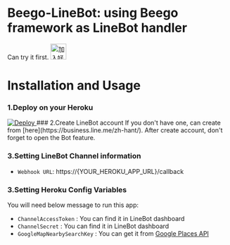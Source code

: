 # Beego-LineBot: using Beego framework as LineBot handler
Can try it first.
<a href="https://line.me/R/ti/p/%40orx4083y" target="_blank"><img height="36" border="0" alt="加入好友" src="https://scdn.line-apps.com/n/line_add_friends/btn/zh-Hant.png"></a>

# Installation and Usage
### 1.Deploy on your Heroku
<a href="https://heroku.com/deploy">
  <img src="https://www.herokucdn.com/deploy/button.svg" alt="Deploy">
</a>
### 2.Create LineBot account
If you don't have one, can create from [here](https://business.line.me/zh-hant/).
After create account, don't forget to open the Bot feature.

### 3.Setting LineBot Channel information
- `Webhook URL`: https://{YOUR_HEROKU_APP_URL}/callback

### 3.Setting Heroku Config Variables
You will need below message to run this app:
- `ChannelAccessToken` : You can find it in LineBot dashboard
- `ChannelSecret` : You can find it in LineBot dashboard
- `GoogleMapNearbySearchKey` : You can get it from [Google Places API](https://developers.google.com/places/)
